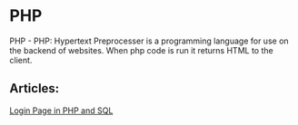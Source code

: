 # PHP
PHP - PHP: Hypertext Preprocesser is a programming language for use on the backend of websites. When php code is run it returns HTML to the client.

## Articles:

[Login Page in PHP and SQL](/php/login.html)  
